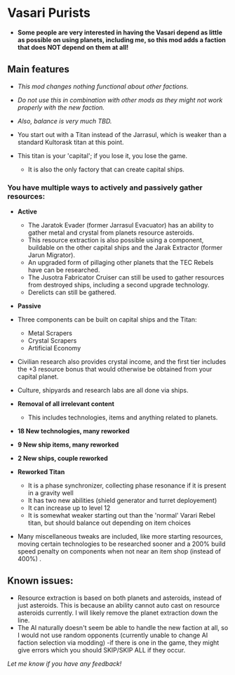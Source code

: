 # Vasari Purists

- **Some people are very interested in having the Vasari depend as little as possible on using planets, including me, so this mod adds a faction that does NOT depend on them at all!**

## Main features

- *This mod changes nothing functional about other factions.*
- *Do not use this in combination with other mods as they might not work properly with the new faction.*
- *Also, balance is very much TBD.*

- You start out with a Titan instead of the Jarrasul, which is weaker than a standard Kultorask titan at this point.
- This titan is your 'capital'; if you lose it, you lose the game.
    - It is also the only factory that can create capital ships.

### You have multiple ways to actively and passively gather resources:

- **Active**
    - The Jaratok Evader (former Jarrasul Evacuator) has an ability to gather metal and crystal from planets resource asteroids.
    - This resource extraction is also possible using a component, buildable on the other capital ships and the Jarak Extractor (former Jarun Migrator).
    - An upgraded form of pillaging other planets that the TEC Rebels have can be researched.
    - The Jusotra Fabricator Cruiser can still be used to gather resources from destroyed ships, including a second upgrade technology.
    - Derelicts can still be gathered.
- **Passive**
- Three components can be built on capital ships and the Titan:
    - Metal Scrapers
    - Crystal Scrapers
    - Artificial Economy

- Civilian research also provides crystal income, and the first tier includes the +3 resource bonus that would otherwise be obtained from your capital planet.

- Culture, shipyards and research labs are all done via ships.

- **Removal of all irrelevant content**
    - This includes technologies, items and anything related to planets.

- **18 New technologies, many reworked**

- **9 New ship items, many reworked**

- **2 New ships, couple reworked**

- **Reworked Titan**
	- It is a phase synchronizer, collecting phase resonance if it is present in a gravity well
    - It has two new abilities (shield generator and turret deployement)
    - It can increase up to level 12
    - It is somewhat weaker starting out than the 'normal' Varari Rebel titan, but should balance out depending on item choices

- Many miscellaneous tweaks are included, like more starting resources, moving certain technologies to be researched sooner and a 200% build speed penalty on components when not near an item shop (instead of 400%) .

## Known issues:

- Resource extraction is based on both planets and asteroids, instead of just asteroids. This is because an ability cannot auto cast on resource asteroids currently. I will likely remove the planet extraction down the line.
- The AI naturally doesn't seem be able to handle the new faction at all, so I would not use random opponents (currently unable to change AI faction selection via modding) -if there is one in the game, they might give errors which you should SKIP/SKIP ALL if they occur.

*Let me know if you have any feedback!*